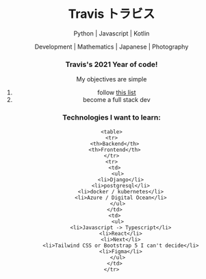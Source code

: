 <h1 id='name', align=center> Travis トラビス </h1>

<p align="center">
Python | Javascript | Kotlin
</p>
<p align="center">
Development | Mathematics | Japanese | Photography
</p>

<div align='center'>
  <h3>Travis's 2021 Year of code!</h3>
  <p>
    My objectives are simple
    <ol>
      <li>follow <a href="https://panelbear.com/blog/tech-stack/">this list</a></li>
      <li>become a full stack dev</li>
    </ol>
  </p>
  <p>
    <h3>Technologies I want to learn:</h3>

    <table>
    <tr>
      <th>Backend</th>
      <th>Frontend</th>
    </tr>
    <tr>
      <td>
        <ul>
          <li>Django</li>
          <li>postgresql</li>
          <li>docker / kubernetes</li>
          <li>Azure / Digital Ocean</li>
        </ul>
      </td>
      <td>
        <ul>
          <li>Javascript -> Typescript</li>
          <li>React</li>
          <li>Next</li>
          <li>Tailwind CSS or Bootstrap 5 I can't decide</li>
          <li>Figma</li>
        </ul>
      </td>
    </tr>
  </table>
</div>

